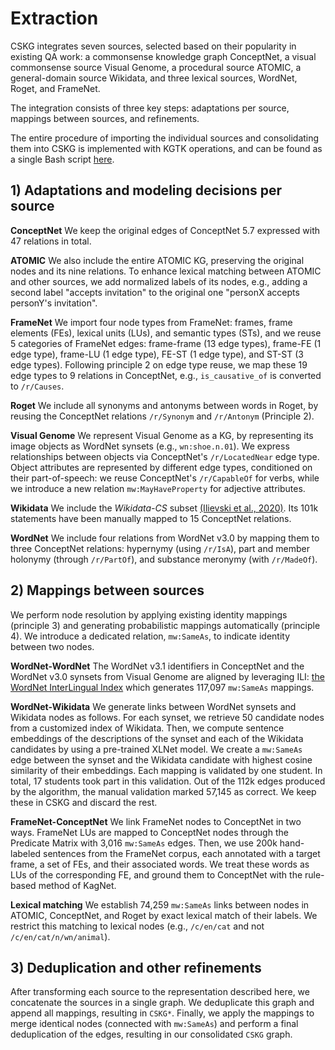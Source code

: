 # Extraction

CSKG integrates seven sources, selected based on their popularity in existing QA work: a commonsense knowledge graph ConceptNet, a visual commonsense source Visual Genome, a procedural source ATOMIC, a general-domain source Wikidata, and three lexical sources, WordNet, Roget, and FrameNet.

The integration consists of three key steps: adaptations per source, mappings between sources, and refinements. 

The entire procedure of importing the individual sources and consolidating them into CSKG is implemented with KGTK operations, and can be found as a single Bash script [here](https://github.com/usc-isi-i2/cskg/blob/master/consolidation/create\_cskg.sh). 

## 1) Adaptations and modeling decisions per source
**ConceptNet** We keep the original edges of ConceptNet 5.7 expressed with 47 relations in total. 

**ATOMIC** We also include the entire ATOMIC KG, preserving the original nodes and its nine relations. To enhance lexical matching between ATOMIC and other sources, we add normalized labels of its nodes, e.g., adding a second label "accepts invitation" to the original one "personX accepts personY's invitation".

**FrameNet** We import four node types from FrameNet: frames, frame elements (FEs), lexical units (LUs), and semantic types (STs), and we reuse 5 categories of FrameNet edges: frame-frame (13 edge types), frame-FE (1 edge type), frame-LU (1 edge type), FE-ST (1 edge type), and ST-ST (3 edge types). Following principle 2 on edge type reuse, we map these 19 edge types to 9 relations in ConceptNet, e.g., `is_causative_of` is converted to `/r/Causes`. 

**Roget** We include all synonyms and antonyms between words in Roget, by reusing the ConceptNet relations `/r/Synonym` and `/r/Antonym` (Principle 2).

**Visual Genome** We represent Visual Genome as a KG, by representing its image objects as WordNet synsets (e.g., `wn:shoe.n.01`). We express relationships between objects via ConceptNet's `/r/LocatedNear` edge type. Object attributes are represented by different edge types, conditioned on their part-of-speech: we reuse ConceptNet's `/r/CapableOf` for verbs, while we introduce a new relation `mw:MayHaveProperty` for adjective attributes.

**Wikidata** We include the *Wikidata-CS* subset [(Ilievski et al., 2020)](https://arxiv.org/abs/2008.08114). Its 101k statements have been manually mapped to 15 ConceptNet relations.

**WordNet** We include four relations from WordNet v3.0 by mapping them to three ConceptNet relations: hypernymy (using `/r/IsA`), part and member holonymy (through `/r/PartOf`), and substance meronymy (with `/r/MadeOf`). 


## 2) Mappings between sources

We perform node resolution by applying existing identity mappings (principle 3) and generating probabilistic mappings automatically (principle 4). 
We introduce a dedicated relation, `mw:SameAs`, to indicate identity between two nodes.

**WordNet-WordNet** The WordNet v3.1 identifiers in ConceptNet and the WordNet v3.0 synsets from Visual Genome are aligned by leveraging ILI: [the WordNet InterLingual Index](https://github.com/globalwordnet/ili) which generates 117,097 `mw:SameAs` mappings.

**WordNet-Wikidata** We generate links between WordNet synsets and Wikidata nodes as follows.
For each synset, we retrieve 50 candidate nodes from a customized index of Wikidata. 
Then, we compute sentence embeddings of the descriptions of the synset and each of the Wikidata candidates by using a pre-trained XLNet model. 
We create a `mw:SameAs` edge between the synset and the Wikidata candidate with highest cosine similarity of their embeddings.
Each mapping is validated by one student. In total, 17 students took part in this validation. Out of the 112k edges produced by the algorithm, the manual validation marked 57,145 as correct. We keep these in CSKG and discard the rest.

**FrameNet-ConceptNet** We link FrameNet nodes to ConceptNet in two ways. FrameNet LUs are mapped to ConceptNet nodes through the Predicate Matrix with 3,016 `mw:SameAs` edges. Then, we use 200k hand-labeled sentences from the FrameNet corpus, each annotated with a target frame, a set of FEs, and their associated words. We treat these words as LUs of the corresponding FE, and ground them to ConceptNet with the rule-based method of KagNet.

**Lexical matching** We establish 74,259 `mw:SameAs` links between nodes in ATOMIC, ConceptNet, and Roget by exact lexical match of their labels. We restrict this matching to lexical nodes (e.g., `/c/en/cat` and not `/c/en/cat/n/wn/animal`).

## 3) Deduplication and other refinements

After transforming each source to the representation described here, we concatenate the sources in a single graph. We deduplicate this graph and append all mappings, resulting in `CSKG*`. Finally, we apply the mappings to merge identical nodes (connected with `mw:SameAs`) and perform a final deduplication of the edges, resulting in our consolidated `CSKG` graph. 
